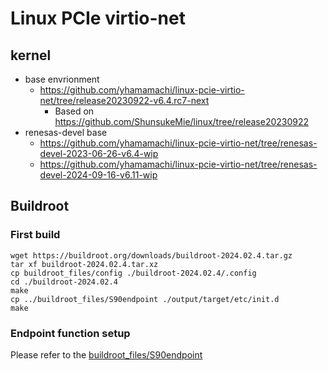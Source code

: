 # Linux PCIe virtio-net

## kernel

- base envrionment
  - https://github.com/yhamamachi/linux-pcie-virtio-net/tree/release20230922-v6.4.rc7-next
    - Based on https://github.com/ShunsukeMie/linux/tree/release20230922
- renesas-devel base
  - https://github.com/yhamamachi/linux-pcie-virtio-net/tree/renesas-devel-2023-06-26-v6.4-wip
  - https://github.com/yhamamachi/linux-pcie-virtio-net/tree/renesas-devel-2024-09-16-v6.11-wip
## Buildroot

### First build

```
wget https://buildroot.org/downloads/buildroot-2024.02.4.tar.gz
tar xf buildroot-2024.02.4.tar.xz
cp buildroot_files/config ./buildroot-2024.02.4/.config
cd ./buildroot-2024.02.4
make
cp ../buildroot_files/S90endpoint ./output/target/etc/init.d
make
```

### Endpoint function setup

Please refer to the [buildroot_files/S90endpoint](buildroot_files/S90endpoint)

